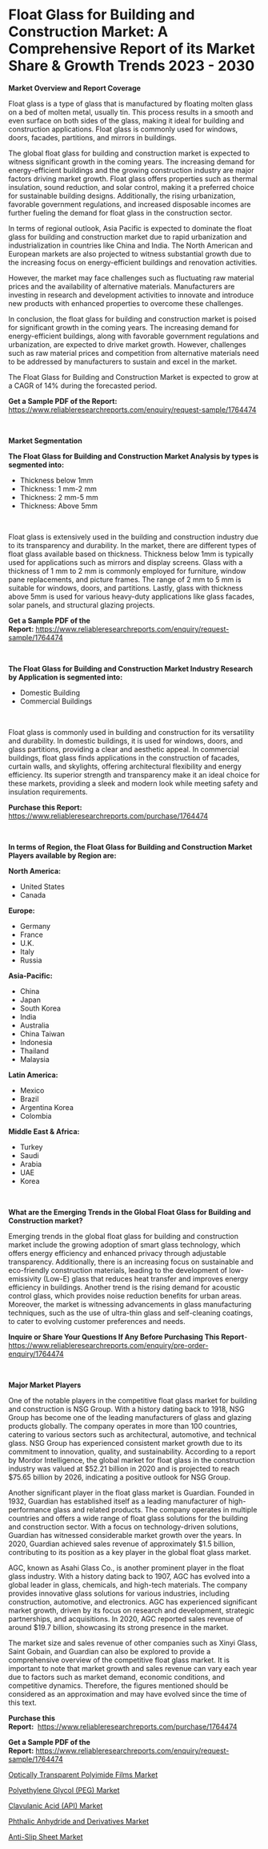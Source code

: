 <p><h1>Float Glass for Building and Construction Market: A Comprehensive Report of its Market Share & Growth Trends 2023 - 2030</h1></p><p><strong>Market Overview and Report Coverage</strong></p>
<p><p>Float glass is a type of glass that is manufactured by floating molten glass on a bed of molten metal, usually tin. This process results in a smooth and even surface on both sides of the glass, making it ideal for building and construction applications. Float glass is commonly used for windows, doors, facades, partitions, and mirrors in buildings.</p><p>The global float glass for building and construction market is expected to witness significant growth in the coming years. The increasing demand for energy-efficient buildings and the growing construction industry are major factors driving market growth. Float glass offers properties such as thermal insulation, sound reduction, and solar control, making it a preferred choice for sustainable building designs. Additionally, the rising urbanization, favorable government regulations, and increased disposable incomes are further fueling the demand for float glass in the construction sector.</p><p>In terms of regional outlook, Asia Pacific is expected to dominate the float glass for building and construction market due to rapid urbanization and industrialization in countries like China and India. The North American and European markets are also projected to witness substantial growth due to the increasing focus on energy-efficient buildings and renovation activities.</p><p>However, the market may face challenges such as fluctuating raw material prices and the availability of alternative materials. Manufacturers are investing in research and development activities to innovate and introduce new products with enhanced properties to overcome these challenges.</p><p>In conclusion, the float glass for building and construction market is poised for significant growth in the coming years. The increasing demand for energy-efficient buildings, along with favorable government regulations and urbanization, are expected to drive market growth. However, challenges such as raw material prices and competition from alternative materials need to be addressed by manufacturers to sustain and excel in the market.</p><p>The Float Glass for Building and Construction Market is expected to grow at a CAGR of 14% during the forecasted period.</p></p>
<p><strong>Get a Sample PDF of the Report:</strong> <a href="https://www.reliableresearchreports.com/enquiry/request-sample/1764474">https://www.reliableresearchreports.com/enquiry/request-sample/1764474</a></p>
<p>&nbsp;</p>
<p><strong>Market Segmentation</strong></p>
<p><strong>The Float Glass for Building and Construction Market Analysis by types is segmented into:</strong></p>
<p><ul><li>Thickness below 1mm</li><li>Thickness: 1 mm-2 mm</li><li>Thickness: 2 mm-5 mm</li><li>Thickness: Above 5mm</li></ul></p>
<p>&nbsp;</p>
<p><p>Float glass is extensively used in the building and construction industry due to its transparency and durability. In the market, there are different types of float glass available based on thickness. Thickness below 1mm is typically used for applications such as mirrors and display screens. Glass with a thickness of 1 mm to 2 mm is commonly employed for furniture, window pane replacements, and picture frames. The range of 2 mm to 5 mm is suitable for windows, doors, and partitions. Lastly, glass with thickness above 5mm is used for various heavy-duty applications like glass facades, solar panels, and structural glazing projects.</p></p>
<p><strong>Get a Sample PDF of the Report:</strong>&nbsp;<a href="https://www.reliableresearchreports.com/enquiry/request-sample/1764474">https://www.reliableresearchreports.com/enquiry/request-sample/1764474</a></p>
<p>&nbsp;</p>
<p><strong>The Float Glass for Building and Construction Market Industry Research by Application is segmented into:</strong></p>
<p><ul><li>Domestic Building</li><li>Commercial Buildings</li></ul></p>
<p>&nbsp;</p>
<p><p>Float glass is commonly used in building and construction for its versatility and durability. In domestic buildings, it is used for windows, doors, and glass partitions, providing a clear and aesthetic appeal. In commercial buildings, float glass finds applications in the construction of facades, curtain walls, and skylights, offering architectural flexibility and energy efficiency. Its superior strength and transparency make it an ideal choice for these markets, providing a sleek and modern look while meeting safety and insulation requirements.</p></p>
<p><strong>Purchase this Report:</strong>&nbsp; <a href="https://www.reliableresearchreports.com/purchase/1764474">https://www.reliableresearchreports.com/purchase/1764474</a></p>
<p>&nbsp;</p>
<p><strong>In terms of Region, the Float Glass for Building and Construction Market Players available by Region are:</strong></p>
<p>
    <p> <strong> North America: </strong>
        <ul>
            <li>United States</li>
            <li>Canada</li>
        </ul>
        </p> 
    <p> <strong> Europe: </strong>
        <ul>
            <li>Germany</li>
            <li>France</li>
            <li>U.K.</li>
            <li>Italy</li>
            <li>Russia</li>
        </ul>
        </p> 
    <p> <strong> Asia-Pacific: </strong>
        <ul>
            <li>China</li>
            <li>Japan</li>
            <li>South Korea</li>
            <li>India</li>
            <li>Australia</li>
            <li>China Taiwan</li>
            <li>Indonesia</li>
            <li>Thailand</li>
            <li>Malaysia</li>
        </ul>
        </p> 
    <p> <strong> Latin America: </strong>
        <ul>
            <li>Mexico</li>
            <li>Brazil</li>
            <li>Argentina Korea</li>
            <li>Colombia</li>
        </ul>
        </p> 
    <p> <strong> Middle East & Africa: </strong>
        <ul>
            <li>Turkey</li>
            <li>Saudi</li>
            <li>Arabia</li>
            <li>UAE</li>
            <li>Korea</li>
        </ul>
    </p>
    </p>
<p>&nbsp;</p>
<p><strong>What are the Emerging Trends in the Global Float Glass for Building and Construction market?</strong></p>
<p><p>Emerging trends in the global float glass for building and construction market include the growing adoption of smart glass technology, which offers energy efficiency and enhanced privacy through adjustable transparency. Additionally, there is an increasing focus on sustainable and eco-friendly construction materials, leading to the development of low-emissivity (Low-E) glass that reduces heat transfer and improves energy efficiency in buildings. Another trend is the rising demand for acoustic control glass, which provides noise reduction benefits for urban areas. Moreover, the market is witnessing advancements in glass manufacturing techniques, such as the use of ultra-thin glass and self-cleaning coatings, to cater to evolving customer preferences and needs.</p></p>
<p><strong>Inquire or Share Your Questions If Any Before Purchasing This Report</strong>- <a href="https://www.reliableresearchreports.com/enquiry/pre-order-enquiry/1764474">https://www.reliableresearchreports.com/enquiry/pre-order-enquiry/1764474</a></p>
<p>&nbsp;</p>
<p><strong>Major Market Players</strong></p>
<p><p>One of the notable players in the competitive float glass market for building and construction is NSG Group. With a history dating back to 1918, NSG Group has become one of the leading manufacturers of glass and glazing products globally. The company operates in more than 100 countries, catering to various sectors such as architectural, automotive, and technical glass. NSG Group has experienced consistent market growth due to its commitment to innovation, quality, and sustainability. According to a report by Mordor Intelligence, the global market for float glass in the construction industry was valued at $52.21 billion in 2020 and is projected to reach $75.65 billion by 2026, indicating a positive outlook for NSG Group.</p><p>Another significant player in the float glass market is Guardian. Founded in 1932, Guardian has established itself as a leading manufacturer of high-performance glass and related products. The company operates in multiple countries and offers a wide range of float glass solutions for the building and construction sector. With a focus on technology-driven solutions, Guardian has witnessed considerable market growth over the years. In 2020, Guardian achieved sales revenue of approximately $1.5 billion, contributing to its position as a key player in the global float glass market.</p><p>AGC, known as Asahi Glass Co., is another prominent player in the float glass industry. With a history dating back to 1907, AGC has evolved into a global leader in glass, chemicals, and high-tech materials. The company provides innovative glass solutions for various industries, including construction, automotive, and electronics. AGC has experienced significant market growth, driven by its focus on research and development, strategic partnerships, and acquisitions. In 2020, AGC reported sales revenue of around $19.7 billion, showcasing its strong presence in the market.</p><p>The market size and sales revenue of other companies such as Xinyi Glass, Saint Gobain, and Guardian can also be explored to provide a comprehensive overview of the competitive float glass market. It is important to note that market growth and sales revenue can vary each year due to factors such as market demand, economic conditions, and competitive dynamics. Therefore, the figures mentioned should be considered as an approximation and may have evolved since the time of this text.</p></p>
<p><strong>Purchase this Report:</strong>&nbsp;&nbsp;<a href="https://www.reliableresearchreports.com/purchase/1764474">https://www.reliableresearchreports.com/purchase/1764474</a></p>
<p></p>
<p><strong>Get a Sample PDF of the Report:</strong>&nbsp;<a href="https://www.reliableresearchreports.com/enquiry/request-sample/1764474">https://www.reliableresearchreports.com/enquiry/request-sample/1764474</a></p>
<p><p><a href="https://github.com/Paul14Anderson63/Market-Research-Report-List-1/blob/main/optically-transparent-polyimide-films-market.md">Optically Transparent Polyimide Films Market</a></p><p><a href="https://github.com/tamvrosiya/Market-Research-Report-List-1/blob/main/polyethylene-glycol-peg-market.md">Polyethylene Glycol (PEG) Market</a></p><p><a href="https://github.com/aasishrp01/Market-Research-Report-List-1/blob/main/clavulanic-acid-api-market.md">Clavulanic Acid (API) Market</a></p><p><a href="https://github.com/dringals/Market-Research-Report-List-1/blob/main/phthalic-anhydride-and-derivatives-market.md">Phthalic Anhydride and Derivatives Market</a></p><p><a href="https://github.com/aashishrp02/Market-Research-Report-List-1/blob/main/anti-slip-sheet-market.md">Anti-Slip Sheet Market</a></p></p>